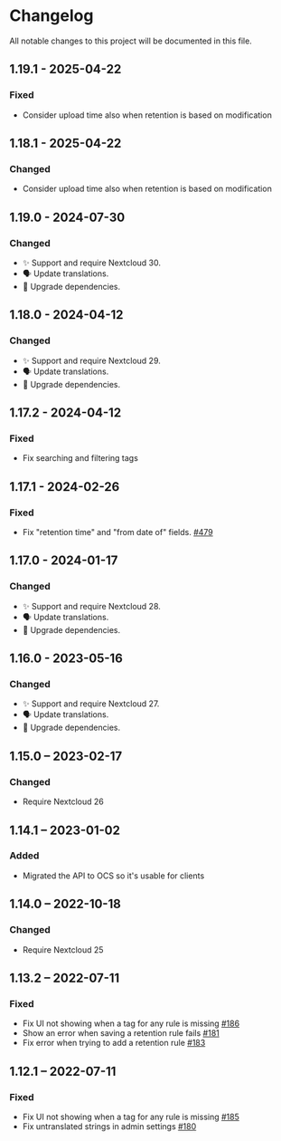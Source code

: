 <!--
  - SPDX-FileCopyrightText: 2019 Nextcloud GmbH and Nextcloud contributors
  - SPDX-License-Identifier: AGPL-3.0-or-later
-->
# Changelog
All notable changes to this project will be documented in this file.

## 1.19.1 - 2025-04-22
### Fixed

- Consider upload time also when retention is based on modification

## 1.18.1 - 2025-04-22
### Changed

- Consider upload time also when retention is based on modification

## 1.19.0 - 2024-07-30
### Changed

- ✨ Support and require Nextcloud 30.
- 🗣️ Update translations.
- 🔌 Upgrade dependencies.

## 1.18.0 - 2024-04-12
### Changed

- ✨ Support and require Nextcloud 29.
- 🗣️ Update translations.
- 🔌 Upgrade dependencies.

## 1.17.2 - 2024-04-12
### Fixed

- Fix searching and filtering tags

## 1.17.1 - 2024-02-26
### Fixed

- Fix "retention time" and "from date of" fields.
  [#479](https://github.com/nextcloud/files_retention/pull/479)

## 1.17.0 - 2024-01-17
### Changed

- ✨ Support and require Nextcloud 28.
- 🗣️ Update translations.
- 🔌 Upgrade dependencies.

## 1.16.0 - 2023-05-16
### Changed

- ✨ Support and require Nextcloud 27.
- 🗣️ Update translations.
- 🔌 Upgrade dependencies.

## 1.15.0 – 2023-02-17
### Changed
- Require Nextcloud 26

## 1.14.1 – 2023-01-02
### Added
- Migrated the API to OCS so it's usable for clients

## 1.14.0 – 2022-10-18
### Changed
- Require Nextcloud 25

## 1.13.2 – 2022-07-11
### Fixed
- Fix UI not showing when a tag for any rule is missing
  [#186](https://github.com/nextcloud/files_retention/pull/186)
- Show an error when saving a retention rule fails
  [#181](https://github.com/nextcloud/files_retention/pull/181)
- Fix error when trying to add a retention rule
  [#183](https://github.com/nextcloud/files_retention/pull/183)

## 1.12.1 – 2022-07-11
### Fixed
- Fix UI not showing when a tag for any rule is missing
  [#185](https://github.com/nextcloud/files_retention/pull/185)
- Fix untranslated strings in admin settings
  [#180](https://github.com/nextcloud/files_retention/pull/180)
